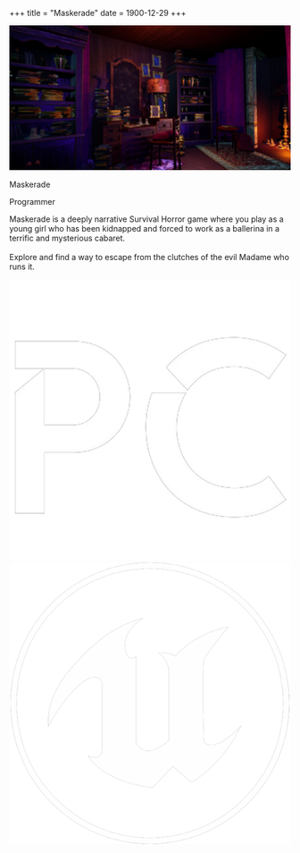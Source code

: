+++
title = "Maskerade"
date = 1900-12-29
+++

<html lang="en">
    <div class="card">
        <div class="card-visual">
            <img src="../images/maskerade/maskerade_library_0.png" alt="Card Image" class="card-image-left">
        </div>
        <div class="card-text">
            <p class="card-title">Maskerade</p>
            <p class="card-subtitle">Programmer</p>
            <p class="card-description">Maskerade is a deeply narrative Survival Horror game where you play as a young girl who has been kidnapped and forced to work as a ballerina in a terrific and mysterious cabaret.<br><br>Explore and find a way to escape from the clutches of the evil Madame who runs it.</p>
            <div class="card-logo-container">
                <img src="../images/pc_logo.png" alt="Card Engine Logo" class="card-logo">
                <img src="../images/tech/unreal_logo.png" alt="Card Engine Logo" class="card-logo">
            </div>
        </div>
    </div>
</html>
